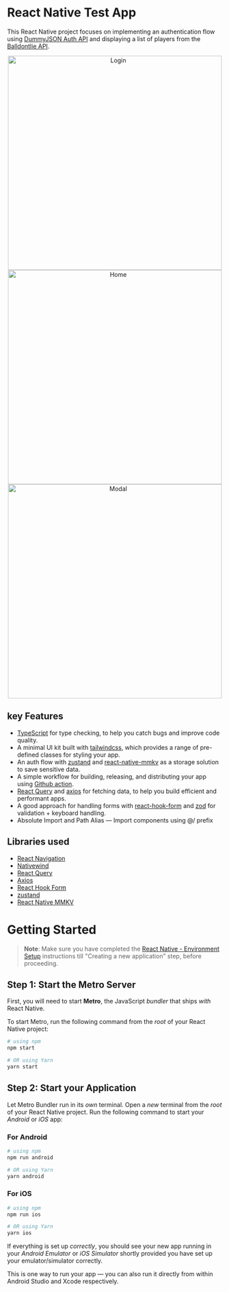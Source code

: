 # React Native Test App

This React Native project focuses on implementing an authentication flow using [DummyJSON Auth API](https://dummyjson.com/docs/auth) and displaying a list of players from the [Balldontlie API](https://www.balldontlie.io/).

<p align="center" >
    <img title="Login" height='500' src="https://i.imgur.com/GXkq0ve.png">
    <img title="Home" height='500' src="https://i.imgur.com/hn3dwWk.png">
     <img title="Modal" height='500' src="https://i.imgur.com/xNrCuhw.png">
</p>

## key Features
-  [TypeScript](https://www.typescriptlang.org/) for type checking, to help you catch bugs and improve code quality.
-  A minimal UI kit built with [tailwindcss](https://www.nativewind.dev/), which provides a range of pre-defined classes for styling your app.
-  An auth flow with [zustand](https://github.com/pmndrs/zustand) and [react-native-mmkv](https://github.com/mrousavy/react-native-mmkv) as a storage solution to save sensitive data.
-  A simple workflow for building, releasing, and distributing your app using [Github action](https://github.com/features/actions).
-  [React Query](https://react-query.tanstack.com/) and [axios](https://github.com/axios/axios) for fetching data, to help you build efficient and performant apps.
-  A good approach for handling forms with [react-hook-form](https://react-hook-form.com/) and [zod](https://github.com/colinhacks/zod) for validation + keyboard handling.
-  Absolute Import and Path Alias — Import components using @/ prefix

##  Libraries used

- [React Navigation](https://reactnavigation.org/)
- [Nativewind](https://www.nativewind.dev/)
- [React Query](https://tanstack.com/query/v4)
- [Axios](https://axios-http.com/docs/intro)
- [React Hook Form](https://react-hook-form.com/)
- [zustand](https://github.com/pmndrs/zustand)
- [React Native MMKV](https://github.com/mrousavy/react-native-mmkv)



# Getting Started

>**Note**: Make sure you have completed the [React Native - Environment Setup](https://reactnative.dev/docs/environment-setup) instructions till "Creating a new application" step, before proceeding.

## Step 1: Start the Metro Server

First, you will need to start **Metro**, the JavaScript _bundler_ that ships _with_ React Native.

To start Metro, run the following command from the _root_ of your React Native project:

```bash
# using npm
npm start

# OR using Yarn
yarn start
```

## Step 2: Start your Application

Let Metro Bundler run in its _own_ terminal. Open a _new_ terminal from the _root_ of your React Native project. Run the following command to start your _Android_ or _iOS_ app:

### For Android

```bash
# using npm
npm run android

# OR using Yarn
yarn android
```

### For iOS

```bash
# using npm
npm run ios

# OR using Yarn
yarn ios
```

If everything is set up _correctly_, you should see your new app running in your _Android Emulator_ or _iOS Simulator_ shortly provided you have set up your emulator/simulator correctly.

This is one way to run your app — you can also run it directly from within Android Studio and Xcode respectively.
